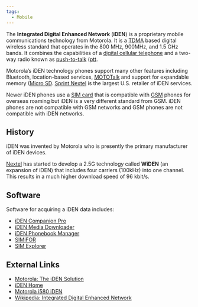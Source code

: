 ```yaml
---
tags:
  - Mobile
---
```

The **Integrated Digital Enhanced Network** (**iDEN**) is a proprietary
mobile communications technology from Motorola.
It is a [TDMA](tdma.md) based digital wireless standard that
operates in the 800 MHz, 900MHz, and 1.5 GHz bands. It combines the
capabilities of a [digital cellular telephone](cell_phones.md)
and a two-way radio known as [push-to-talk](push-to-talk.md)
([ptt](ptt.md).

Motorola’s iDEN technology phones support many other features including
Bluetooth, location-based services, [MOTOTalk](mototalk.md) and support for
expandable memory ([Micro SD](micro_sd.md). [Sprint Nextel](sprint_nextel.md)
is the largest U.S. retailer of iDEN services.

Newer iDEN phones use a [SIM card](sim_cards.md) that is compatible with
[GSM](gsm.md) phones for overseas roaming but iDEN is a very different standard
from GSM. iDEN phones are not compatible with GSM networks and GSM phones are
not compatible with iDEN networks.

## History

iDEN was invented by Motorola who is presently the primary manufacturer
of iDEN devices.

[Nextel](nextel.md) has started to develop a 2.5G technology
called **WiDEN** (an expansion of iDEN) that includes four carriers
(100kHz) into one channel. This results in a much higher download speed
of 96 kbit/s.

## Software

Software for acquiring a iDEN data includes:

* [iDEN Companion Pro](iden_companion_pro.md)
* [iDEN Media Downloader](iden_media_downloader.md)
* [iDEN Phonebook Manager](iden_phonebook_manager.md)
* [SIMiFOR](simifor.md)
* [SIM Explorer](sim_explorer.md)

## External Links

* [Motorola: The iDEN Solution](http://idenphones.motorola.com/idenHome/common/what_is_iden.jsp)
* [iDEN Home](http://idenphones.motorola.com/iden/iden_home.jsp)
* [Motorola i580 iDEN](http://www.phoneyworld.com/newspage.aspx?n=1907)
* [Wikipedia: Integrated Digital Enhanced Network](http://en.wikipedia.org/wiki/Integrated_Digital_Enhanced_Network)
